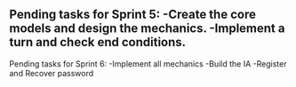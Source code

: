 Pending tasks for Sprint 5:
-Create the core models and design the mechanics.
-Implement a turn and check end conditions.
-

Pending tasks for Sprint 6:
-Implement all mechanics
-Build the IA
-Register and Recover password